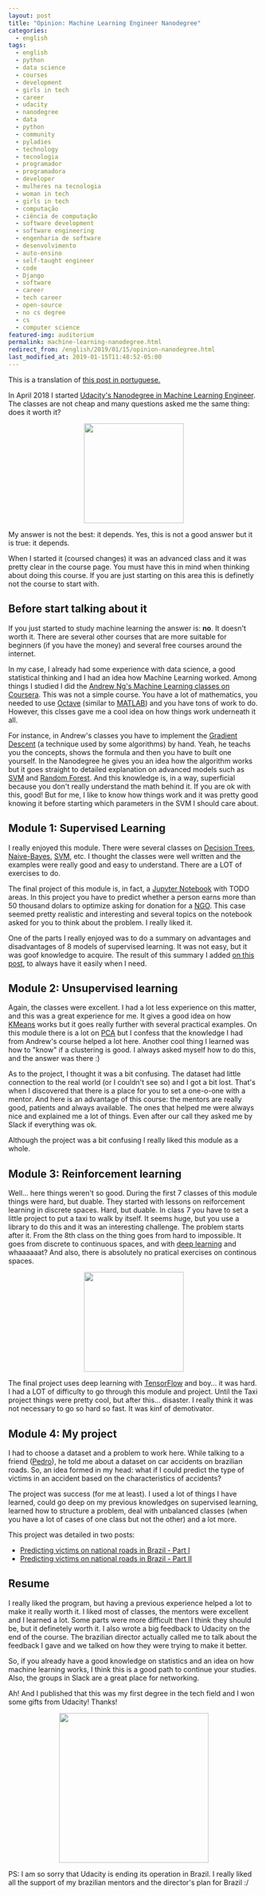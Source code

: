 ```yaml
---
layout: post
title: "Opinion: Machine Learning Engineer Nanodegree"
categories:
  - english
tags:
  - english
  - python
  - data science
  - courses
  - development
  - girls in tech
  - career
  - udacity
  - nanodegree
  - data
  - python
  - community 
  - pyladies
  - technology
  - tecnologia
  - programador
  - programadora
  - developer
  - mulheres na tecnologia
  - woman in tech
  - girls in tech
  - computação
  - ciência de computação
  - software development
  - software engineering
  - engenharia de software
  - desenvolvimento
  - auto-ensino
  - self-taught engineer
  - code
  - Django
  - software
  - career
  - tech career
  - open-source
  - no cs degree
  - cs
  - computer science
featured-img: auditorium
permalink: machine-learning-nanodegree.html
redirect_from: /english/2019/01/15/opinion-nanodegree.html
last_modified_at: 2019-01-15T11:48:52-05:00
---
```


This is a translation of [this post in portuguese.](https://medium.com/pizzadedados/opini%C3%A3o-nanodegree-de-eng-de-machine-learning-34e67cb85b33)

In April 2018 I started [Udacity's Nanodegree in Machine Learning Engineer](https://www.udacity.com/course/machine-learning-engineer-nanodegree--nd009t). The classes are not cheap and many questions asked me the same thing: does it worth it?

<center><img src="https://media.giphy.com/media/ATt7p8OO4mvvO/giphy.gif" style="height:200px;"/></center>

My answer is not the best: it depends. Yes, this is not a good answer but it is true: it depends.

When I started it (coursed changes) it was an advanced class and it was pretty clear in the course page. You must have this in mind when thinking about doing this course. If you are just starting on this area this is definetly not the course to start with. 

## Before start talking about it

If you just started to study machine learning the answer is: **no**. It doesn't worth it. There are several other courses that are more suitable for beginners (if you have the money) and several free courses around the internet.

In my case, I already had some experience with data science, a good statistical thinking and I had an idea how Machine Learning worked. Among things I studied I did the [Andrew Ng's Machine Learning classes on Coursera](https://www.coursera.org/learn/machine-learning). This was not a simple course. You have a lot of mathematics, you needed to use [Octave](https://www.gnu.org/software/octave/) (similar to [MATLAB](https://www.mathworks.com/products/matlab.html)) and you have tons of work to do. However, this clsses gave me a cool idea on how things work underneath it all. 

For instance, in Andrew's classes you have to implement the [Gradient Descent](https://en.wikipedia.org/wiki/Gradient_descent) (a technique used by some algorithms) by hand. Yeah, he teachs you the concepts, shows the formula and then you have to built one yourself. In the Nanodegree he gives you an idea how the algorithm works but it goes straight to detailed explanation on advanced models such as [SVM](https://en.wikipedia.org/wiki/Support_vector_machine) and [Random Forest](https://en.wikipedia.org/wiki/Random_forest). And this knowledge is, in a way, superficial because you don't really understand the math behind it. If you are ok with this, good! But for me, I like to know how things work and it was pretty good knowing it before starting which parameters in the SVM I should care about.

## Module 1: Supervised Learning

I really enjoyed this module. There were several classes on [Decision Trees](https://en.wikipedia.org/wiki/Decision_tree), [Naive-Bayes](https://en.wikipedia.org/wiki/Naive_Bayes_classifier), [SVM](https://en.wikipedia.org/wiki/Support_vector_machine), etc. I thought the classes were well written and the examples were really good and easy to understand. There are a LOT of exercises to do. 

The final project of this module is, in fact, a [Jupyter Notebook](https://jupyter.org/) with TODO areas. In this project you have to predict whether a person earns more than 50 thousand dolars to optimize asking for donation for a [NGO](https://en.wikipedia.org/wiki/Non-governmental_organization). This case seemed pretty realistic and interesting and several topics on the notebook asked for you to think about the problem. I really liked it.

One of the parts I really enjoyed was to do a summary on advantages and disadvantages of 8 models of supervised learning. It was not easy, but it was goof knowledge to acquire. The result of this summary I added [on this post](https://leportella.com/cheatlist/2018/05/20/models-cheat-list.html), to always have it easily when I need. 

## Module 2: Unsupervised learning

Again, the classes were excellent. I had a lot less experience on this matter, and this was a great experience for me. It gives a good idea on how [KMeans](https://en.wikipedia.org/wiki/K-means_clustering) works but it goes really further with several practical examples. On this module there is a lot on [PCA](https://en.wikipedia.org/wiki/Principal_component_analysis) but I confess that the knowledge I had from Andrew's course helped a lot here. Another cool thing I learned was how to "know" if a clustering is good. I always asked myself how to do this, and the answer was there :)

As to the project, I thought it was a bit confusing. The dataset had little connection to the real world (or I couldn't see so) and I got a bit lost. That's when I discovered that there is a place for you to set a one-o-one with a mentor. And here is an advantage of this course: the mentors are really good, patients and always available. The ones that helped me were always nice and explained me a lot of things. Even after our call they asked me by Slack if everything was ok.

Although the project was a bit confusing I really liked this module as a whole. 


## Module 3: Reinforcement learning

Well... here things weren't so good. During the first 7 classes of this module things were hard, but duable. They started with lessons on reiforcement learning in discrete spaces. Hard, but duable. In class 7 you have to set a little project to put a taxi to walk by itself. It seems huge, but you use a library to do this and it was an interesting challenge. The problem starts after it. From the 8th class on the thing goes from hard to impossible. It goes from discrete to continuous spaces, and with [deep learning](https://en.wikipedia.org/wiki/Deep_learning) and whaaaaaat? And also, there is absolutely no pratical exercises on continous spaces. 

<center><img src="https://media.giphy.com/media/UnTC9o2HMyUta/giphy.gif" style="height:200px;"/></center>

The final project uses deep learning with [TensorFlow](https://en.wikipedia.org/wiki/TensorFlow) and boy... it was hard. I had a LOT of difficulty to go through this module and project. Until the Taxi project things were pretty cool, but after this... disaster. I really think it was not necessary to go so hard so fast. It was kinf of demotivator.

## Module 4: My project

I had to choose a dataset and a problem to work here. While talking to a friend ([Pedro](https://twitter.com/pedrovilanova)), he told me about a dataset on car accidents on brazilian roads. So, an idea formed in my head: what if I could predict the type of victims in an accident based on the characteristics of accidents?

The project was success (for me at least). I used a lot of things I have learned, could go deep on my previous knowledges on supervised learning, learned how to structure a problem, deal with unbalanced classes (when you have a lot of cases of one class but not the other) and a lot more. 

This project was detailed in two posts:

* [Predicting victims on national roads in Brazil - Part I](https://leportella.com/english/2018/09/25/federal-road-accidents-I.html)
* [Predicting victims on national roads in Brazil - Part II](https://leportella.com/english/2019/01/02/federal-road-accidents-II.html)

## Resume

I really liked the program, but having a previous experience helped a lot to make it really worth it. I liked most of classes, the mentors were excellent and I learned a lot. Some parts were more difficult then I think they should be, but it definetely worth it. I also wrote a big feedback to Udacity on the end of the course. The brazilian director actually called me to talk about the feedback I gave and we talked on how they were trying to make it better. 

So, if you already have a good knowledge on statistics and an idea on how machine learning works, I think this is a good path to continue your studies. Also, the groups in Slack are a great place for networking.

Ah! And I published that this was my first degree in the tech field and I won some gifts from Udacity! Thanks!


<center><img src="https://i.imgur.com/zD1suVv.jpg" style="height:300px;"/></center>


PS: I am so sorry that Udacity is ending its operation in Brazil. I really liked all the support of my brazilian mentors and the director's plan for Brazil :/


